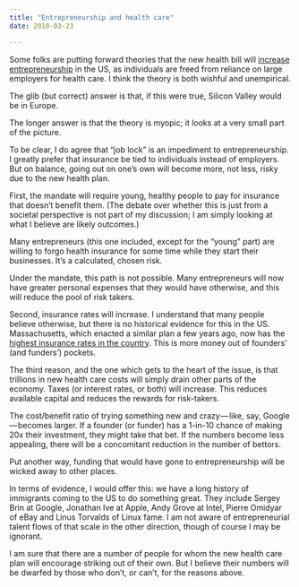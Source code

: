 ```yaml
---
title: "Entrepreneurship and health care"
date: 2010-03-23

---
```


Some folks are putting forward theories that the new health bill will [increase entrepreneurship](http://www.washingtonmonthly.com/features/2009/0905.gruber.html) in the US, as individuals are freed from reliance on large employers for health care. I think the theory is both wishful and unempirical.

The glib (but correct) answer is that, if this were true, Silicon Valley would be in Europe.

The longer answer is that the theory is myopic; it looks at a very small part of the picture.

To be clear, I do agree that “job lock” is an impediment to entrepreneurship. I greatly prefer that insurance be tied to individuals instead of employers. But on balance, going out on one’s own will become more, not less, risky due to the new health plan.

First, the mandate will require young, healthy people to pay for insurance that doesn’t benefit them. (The debate over whether this is just from a societal perspective is not part of my discussion; I am simply looking at what I believe are likely outcomes.)

Many entrepreneurs (this one included, except for the “young” part) are willing to forgo health insurance for some time while they start their businesses. It’s a calculated, chosen risk.

Under the mandate, this path is not possible. Many entrepreneurs will now have greater personal expenses that they would have otherwise, and this will reduce the pool of risk takers.

Second, insurance rates will increase. I understand that many people believe otherwise, but there is no historical evidence for this in the US. Massachusetts, which enacted a similar plan a few years ago, now has the [highest insurance rates in the country](http://www.boston.com/news/health/articles/2009/08/22/bay_state_health_insurance_premiums_highest_in_country/). This is more money out of founders’ (and funders’) pockets.

The third reason, and the one which gets to the heart of the issue, is that trillions in new health care costs will simply drain other parts of the economy. Taxes (or interest rates, or both) will increase. This reduces available capital and reduces the rewards for risk-takers.

The cost/benefit ratio of trying something new and crazy — like, say, Google — becomes larger. If a founder (or funder) has a 1-in-10 chance of making 20x their investment, they might take that bet. If the numbers become less appealing, there will be a concomitant reduction in the number of bettors.

Put another way, funding that would have gone to entrepreneurship will be wicked away to other places.

In terms of evidence, I would offer this: we have a long history of immigrants coming to the US to do something great. They include Sergey Brin at Google, Jonathan Ive at Apple, Andy Grove at Intel, Pierre Omidyar of eBay and Linus Torvalds of Linux fame. I am not aware of entrepreneurial talent flows of that scale in the other direction, though of course I may be ignorant.

I am sure that there are a number of people for whom the new health care plan will encourage striking out of their own. But I believe their numbers will be dwarfed by those who don’t, or can’t, for the reasons above.
